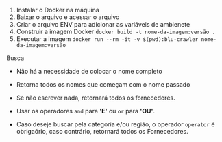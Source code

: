 
1. Instalar o Docker na máquina
2. Baixar o arquivo e acessar o arquivo
3. Criar o arquivo ENV para adicionar as variáveis de ambienete
4. Construir a imagem Docker `docker build -t nome-da-imagem:versão .`
5. Executar a imagem `docker run --rm -it -v $(pwd):blu-crawler nome-da-imagem:versão`

Busca
- Não há a necessidade de colocar o nome completo
- Retorna todos os nomes que começam com o nome passado
- Se não escrever nada, retornará todos os fornecedores.

- Usar os operadores `and` para **'E'** ou `or` para **'OU'**.
- Caso deseje buscar pela categoria e/ou região, o operador `operator` é obrigaório, caso contrário, retornará todos os Fornecedores.